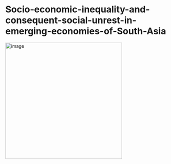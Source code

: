 # Socio-economic-inequality-and-consequent-social-unrest-in-emerging-economies-of-South-Asia
<img width="363" alt="image" src="https://github.com/sneharoyc/-Socio-economic-inequality-and-consequent-social-unrest-in-emerging-economies-of-South-Asia/assets/146627804/2a946b67-d9f3-478c-882c-630e863d3a9f">
